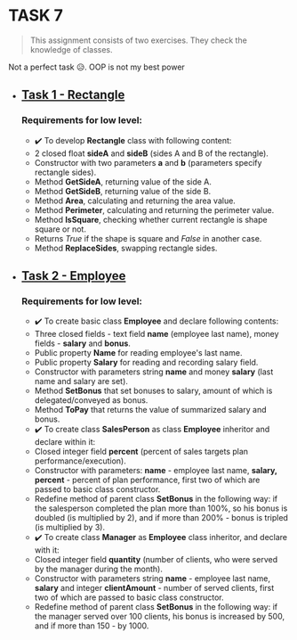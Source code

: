 # TASK 7
> This assignment consists of two exercises. They check the knowledge of classes.

Not a perfect task 😥. OOP is not my best power

- ## [Task 1 - Rectangle](https://gitlab.com/nosoccus/python-online-course-epam/-/blob/master/TASK_7/reactangle.py)
  ### Requirements for low level:
  * ✔️ To develop **Rectangle** class with following content:
   * 2 closed float **sideA** and **sideB** (sides A and B of the rectangle).
   * Constructor with two parameters **a** and **b** (parameters specify rectangle
  sides).
   * Method **GetSideA**, returning value of the side A.  
   * Method **GetSideB**, returning value of the side B.  
   * Method **Area**, calculating and returning the area value.  
   * Method **Perimeter**, calculating and returning the perimeter value.  
   * Method **IsSquare**, checking whether current rectangle is shape square or not.
   * Returns _True_ if the shape is square and _False_ in another case.  
   * Method **ReplaceSides**, swapping rectangle sides.  


- ## [Task 2 - Employee](https://gitlab.com/nosoccus/python-online-course-epam/-/blob/master/TASK_7/employee.py)
  ### Requirements for low level:
  * ✔️ To create basic class **Employee** and declare following contents:  
   * Three closed fields - text field **name** (employee last name), money fields - **salary** and **bonus**.
   * Public property **Name** for reading employee's last name.
   * Public property **Salary** for reading and recording salary field.
   * Constructor with parameters string **name** and money **salary** (last name and salary are set).
   * Method **SetBonus** that set bonuses to salary, amount of which is delegated/conveyed as bonus.
   * Method **ToPay** that returns the value of summarized salary and bonus.  
  * ✔️ To create class **SalesPerson** as class **Employee** inheritor and declare within it:  
   * Closed integer field **percent** (percent of sales targets plan performance/execution).  
   * Constructor with parameters: **name** - employee last name, **salary, percent** - percent of plan performance, first two of which are passed to basic class constructor.
   * Redefine method of parent class **SetBonus** in the following way: if the salesperson completed the plan more than 100%, so his bonus is doubled (is multiplied by 2), and if more than 200% - bonus is tripled (is multiplied by 3).  
  * ✔️ To create class **Manager** as **Employee** class inheritor, and declare with it:
   * Closed integer field **quantity** (number of clients, who were served by the manager during the month).
   * Constructor with parameters string **name** - employee last name, **salary** and integer **clientAmount** - number of served clients, first two of which are passed to basic class constructor.  
   * Redefine method of parent class **SetBonus** in the following way: if the manager served over 100 clients, his bonus is increased by 500, and if more than 150 - by 1000.
